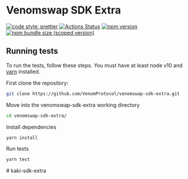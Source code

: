 # Venomswap SDK Extra

[![code style: prettier](https://img.shields.io/badge/code_style-prettier-ff69b4.svg?style=flat-square)](https://github.com/prettier/prettier)
[![Actions Status](https://github.com/VenomProtocol/venomswap-sdk-extra/workflows/CI/badge.svg)](https://github.com/VenomProtocol/venomswap-sdk-extra)
[![npm version](https://img.shields.io/npm/v/sdk-testing-extra/latest.svg)](https://www.npmjs.com/package/sdk-testing-extra/v/latest)
[![npm bundle size (scoped version)](https://img.shields.io/bundlephobia/minzip/sdk-testing-extra/latest.svg)](https://bundlephobia.com/result?p=sdk-testing-extra@latest)

## Running tests

To run the tests, follow these steps. You must have at least node v10 and [yarn](https://yarnpkg.com/) installed.

First clone the repository:

```sh
git clone https://github.com/VenomProtocol/venomswap-sdk-extra.git
```

Move into the venomswap-sdk-extra working directory

```sh
cd venomswap-sdk-extra/
```

Install dependencies

```sh
yarn install
```

Run tests

```sh
yarn test
```
#   k a k i - s d k - e x t r a  
 